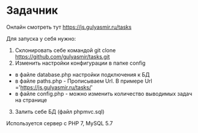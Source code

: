 # Задачник

Онлайн смотреть тут https://js.gulyasmir.ru/tasks

Для запуска у себя нужно:
1. Склонировать себе командой git clone https://github.com/gulyasmir/tasks.git
2. Изменить настройки конфигурации в папке config
 - в файле database.php настройки подключения к БД
 - в файле paths.php - Прописываем Url.  В примере Url ='https://js.gulyasmir.ru/tasks/'
 - в файле config.php - можно изменить количество выводимых задач на странице
3. Залить себе БД (файл phpmvc.sql)

Используется сервер с PHP 7, MySQL 5.7
